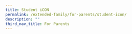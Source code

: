 ```yaml
---
title: Student iCON
permalink: /extended-family/for-parents/student-icon/
description: ""
third_nav_title: For Parents
---
```

